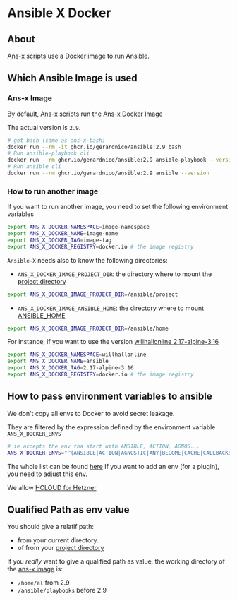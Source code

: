 # Ansible X Docker

## About

[Ans-x scripts](../README.md#ans-x-scripts) use a Docker image to run Ansible.


## Which Ansible Image is used

### Ans-x Image

By default, [Ans-x scripts](../README.md#ans-x-scripts) run the [Ans-x Docker Image](https://github.com/gerardnico/ansible/pkgs/container/ansible)

The actual version is `2.9`.

```bash
# get bash (same as ans-x-bash)
docker run --rm -it ghcr.io/gerardnico/ansible:2.9 bash
# Run ansible-playbook cli
docker run --rm ghcr.io/gerardnico/ansible:2.9 ansible-playbook --version
# Run ansible cli
docker run --rm ghcr.io/gerardnico/ansible:2.9 ansible --version
```

### How to run another image

If you want to run another image, you need to set the following environment variables
```bash
export ANS_X_DOCKER_NAMESPACE=image-namespace
export ANS_X_DOCKER_NAME=image-name
export ANS_X_DOCKER_TAG=image-tag
export ANS_X_DOCKER_REGISTRY=docker.io # the image registry
```

`Ansible-X` needs also to know the following directories:
* `ANS_X_DOCKER_IMAGE_PROJECT_DIR`: the directory where to mount the [project directory](../README.md#how-to-define-a-project-location-so-that-the-commands-can-be-run-from-anywhere)
```bash
export ANS_X_DOCKER_IMAGE_PROJECT_DIR=/ansible/project 
```
* `ANS_X_DOCKER_IMAGE_ANSIBLE_HOME`: the directory where to mount [ANSIBLE_HOME](https://docs.ansible.com/ansible/latest/reference_appendices/config.html#ansible-home)
```bash
export ANS_X_DOCKER_IMAGE_PROJECT_DIR=/ansible/home
```


For instance, if you want to use the version [willhallonline 2.17-alpine-3.16](https://github.com/willhallonline/docker-ansible)

```bash
export ANS_X_DOCKER_NAMESPACE=willhallonline
export ANS_X_DOCKER_NAME=ansible
export ANS_X_DOCKER_TAG=2.17-alpine-3.16
export ANS_X_DOCKER_REGISTRY=docker.io # the image registry
```

## How to pass environment variables to ansible 

We don't copy all envs to Docker to avoid secret leakage.

They are filtered by the expression defined by the environment variable `ANS_X_DOCKER_ENVS`
```bash
# ie accepts the env tha start with ANSIBLE, ACTION, AGNOS...
ANS_X_DOCKER_ENVS="^(ANSIBLE|ACTION|AGNOSTIC|ANY|BECOME|CACHE|CALLBACKS|COLLECTIONS|COLOR|CONNECTION|COVERAGE|DEFAULT|DEPRECATION|DEVEL|DIFF|DISPLAY|DOC|DUPLICATE|EDITOR|ENABLE|ERROR|FACTS_MODULES|GALAXY|HOST|INJECT|INTERPRETER|INVALID|INVENTORY|LOG|MAX_FILE_SIZE_FOR_DIFF|MODULE|HCLOUD|AZURE)"
```

The whole list can be found [here](https://docs.ansible.com/ansible/latest/reference_appendices/config.html)
If you want to add an env (for a plugin), you need to adjust this env. 

We allow [HCLOUD for Hetzner](https://docs.ansible.com/ansible/latest/collections/hetzner/hcloud/docsite/guides.html)

## Qualified Path as env value

You should give a relatif path:
* from your current directory.
* of from your [project directory](../README.md#how-to-define-a-project-location-so-that-the-commands-can-be-run-from-anywhere)

If you *really* want to give a qualified path as value, the working directory of the [ans-x image](ans-x-docker-image.md) is:
* `/home/al` from 2.9
* `/ansible/playbooks` before 2.9

